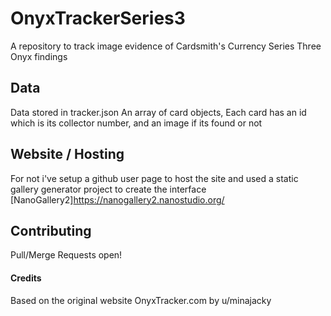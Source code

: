 # OnyxTrackerSeries3
A repository to track image evidence of Cardsmith's Currency Series Three Onyx findings

## Data
Data stored in tracker.json
An array of card objects,
Each card has an id which is its collector number, and an image if its found or not

## Website / Hosting
For not i've setup a github user page to host the site
and used a static gallery generator project to create the interface
[NanoGallery2]https://nanogallery2.nanostudio.org/

## Contributing
Pull/Merge Requests open!

#### Credits
Based on the original website OnyxTracker.com by u/minajacky